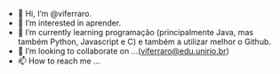 - 👋 Hi, I’m @viferraro. 
- 👀 I’m interested in  aprender.
- 🌱 I’m currently learning  programação  (principalmente Java, mas também Python, Javascript e C) e também a utilizar melhor o Github.
- 💞️ I’m looking to collaborate on ...(viferraro@edu.unirio.br)
- 📫 How to reach me ...

<!---
viferraro/viferraro is a ✨ special ✨ repository because its `README.md` (this file) appears on your GitHub profile.
You can click the Preview link to take a look at your changes.
--->

